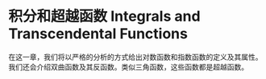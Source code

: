# 积分和超越函数 Integrals and Transcendental Functions

在这一章，我们将以严格的分析的方式给出对数函数和指数函数的定义及其属性。我们还会介绍双曲函数及其反函数。类似三角函数，这些函数都是超越函数。
